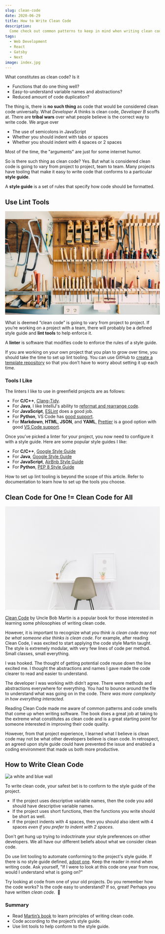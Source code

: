 ```yaml
---
slug: clean-code
date: 2020-06-29
title: How to Write Clean Code
description:
  Come check out common patterns to keep in mind when writing clean code.
tags:
  - Web Development
  - React
  - Gatsby
  - Next
image: index.jpg
---
```


What constitutes as clean code? Is it

- Functions that do one thing well?
- Easy-to-understand variable names and abstractions?
- Reduced amount of code duplication?

The thing is, there is **no such thing** as code that would be considered clean
code universally. What _Developer A_ thinks is clean code, _Developer B_ scoffs
at. There are **tribal wars** over what people believe is the correct way to
write code. We argue over

- The use of semicolons in JavaScript
- Whether you should indent with tabs or spaces
- Whether you should indent with 4 spaces or 2 spaces

Most of the time, the "arguments" are just for some internet humor.

So is there such thing as clean code? Yes. But what is considered clean code is
going to vary from project to project, team to team. Many projects have tooling
that make it easy to write code that conforms to a particular **style guide**.

<aside>
<p>A <strong>style guide</strong> is a set of rules that specify how code should be formatted.</p>
</aside>

## Use Lint Tools

![tools](tools.jpg)

What is deemed “clean code” is going to vary from project to project. If you’re
working on a project with a team, there will probably be a defined style guide
and **lint tools** to help enforce it.

<aside>
<p>
A <strong>linter</strong> is software that modifies code to enforce the rules of a style guide.
</p>
</aside>

If you are working on your own project that you plan to grow over time, you
should take the time to set up lint tooling. You can use GitHub to
[create a template repository](https://help.github.com/en/github/creating-cloning-and-archiving-repositories/creating-a-template-repository)
so that you don’t have to worry about setting it up each time.

### Tools I Like

The linters I like to use in greenfield projects are as follows:

- For **C/C++**, [Clang-Tidy](https://clang.llvm.org/extra/clang-tidy/).
- For **Java**, I like IntelliJ's ability to
  [reformat and rearrange code](https://www.jetbrains.com/help/idea/reformat-and-rearrange-code.html).
- For **JavaScript**, [ESLint](https://eslint.org/) does a good job.
- For **Python**, VS Code has
  [good support](https://code.visualstudio.com/docs/python/linting).
- For **Markdown**, **HTML**, **JSON**, and **YAML**,
  [Prettier](https://prettier.io/) is a good option with good
  [VS Code support](https://marketplace.visualstudio.com/items?itemName=esbenp.prettier-vscode).

Once you’ve picked a linter for your project, you now need to configure it with
a style guide. Here are some popular style guides I like:

- For **C/C++**,
  [Google Style Guide](https://google.github.io/styleguide/cppguide.html)
- For **Java**,
  [Google Style Guide](https://google.github.io/styleguide/javaguide.html)
- For **JavaScript**, [AirBnb Style Guide](https://github.com/airbnb/javascript)
- For **Python**, [PEP 8 Style Guide](https://www.python.org/dev/peps/pep-0008/)

<aside>
<p>
How to set up lint tooling is beyond the scope of this article. Refer to
documentation to learn how to set up the tools you choose.
</p>
</aside>

## Clean Code for One != Clean Code for All

![clean office](office.jpg)

[Clean Code](https://learning.oreilly.com/library/view/clean-code/9780136083238/)
by Uncle Bob Martin is a popular book for those interested in learning some
philosophies of writing clean code.

However, it is important to recognize what _you think is clean code may not be
what someone else thinks is clean code_. For example, after reading Clean Code,
I was excited to start applying the code style Martin taught. The style is
extremely modular, with very few lines of code per method. Small classes, small
everything.

I was hooked. The thought of getting potential code reuse down the line excited
me. I thought the abstractions and names I gave made the code clearer to read
and easier to understand.

The developer I was working with didn’t agree. There were methods and
abstractions everywhere for everything. You had to bounce around the file to
understand what was going on in the code. _There was more complexity in how
everything interacted._

Reading Clean Code made me aware of common patterns and code smells that come up
when writing software. The book does a great job at taking to the extreme what
constitutes as clean code and is a great starting point for someone interested
in improving their code quality.

However, from that project experience, I learned what I believe is clean code
may not be what other developers believe is clean code. In retrospect, an agreed
upon style guide could have prevented the issue and enabled a coding environment
that made us both more productive.

## How to Write Clean Code

![a white and blue wall](wall.jpg)

To write clean code, your safest bet is to conform to the style guide of the
project.

- If the project uses descriptive variable names, then the code you add should
  have descriptive variable names.
- If the project uses short functions, then the functions you write should be
  short as well.
- If the project indents with 4 spaces, then you should also ident with 4 spaces
  _even if you prefer to indent with 2 spaces_.

Don't get hung up trying to indoctrinate your style preferences on other
developers. We all have our different beliefs about what we consider clean code.

Do use lint tooling to automate conforming to the project's style guide. If
there is no style guide defined, [adopt one](#tools-i-like). Keep the reader in
mind when writing code. Ask yourself, "If I were to look at this code one year
from now, would I understand what is going on?"

<aside><p>Try looking at code from one of your old projects. Do you remember how the code works? Is the code easy to understand? If so, great! Perhaps you have written <em>clean code</em>.&nbsp;
<span role="img" aria-label="slightly smiling face">🙂</span></p></aside>

### Summary

- Read
  [Martin’s book](https://www.amazon.com/Clean-Code-Handbook-Software-Craftsmanship/dp/0132350882)
  to learn principles of writing clean code.
- Code according to the project’s style guide.
- Use lint tools to help conform to the style guide.
